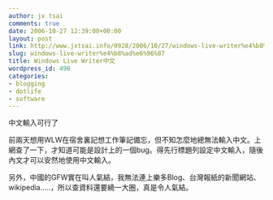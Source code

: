 ```yaml
---
author: jx tsai
comments: true
date: 2006-10-27 12:39:00+00:00
layout: post
link: http://www.jxtsai.info/0928/2006/10/27/windows-live-writer%e4%b8%ad%e6%96%87/
slug: windows-live-writer%e4%b8%ad%e6%96%87
title: Windows Live Writer中文
wordpress_id: 498
categories:
- blogging
- dotlife
- software
---
```


中文輸入可行了

前兩天想用WLW在宿舍裏記想工作筆記備忘，但不知怎麼地總無法輸入中文。上網查了一下，才知道可能是設計上的一個bug。得先行標題列設定中文輸入，隨後內文才可以安然地使用中文輸入。

另外，中國的GFW實在叫人氣結，我無法連上樂多Blog、台灣報紙的新聞網站、wikipedia.....，所以查資料還要繞一大圈，真是令人氣結。
